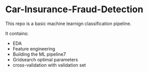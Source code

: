 # Car-Insurance-Fraud-Detection

This repo is a basic machine learnign classification pipeline.

It contains:

* EDA
* Feature engineering
* Building the ML pipeline7
* Gridsearch optimal parameters
* cross-validation with validation set